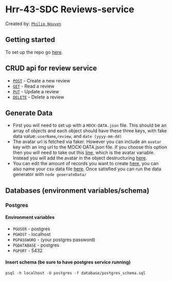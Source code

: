 # Hrr-43-SDC Reviews-service

Created by: [`Philip Nguyen`](https://www.linkedin.com/in/philip-nguyen-333963196/)

## Getting started

To set up the repo go [here](REVIEWS-SERVICE.md).

## CRUD api for review service

* [`POST`](server/app.js#L27) - Create a new review
* [`GET`](server/app.js#L37) - Read a review
* [`PUT`](server/app.js#L47) - Update a review
* [`DELETE`](server/app.js#L57) - Delete a review

## Generate Data

* First you will need to set up with a `MOCK-DATA.json` file. This should be an array of objects and each object should have these three keys, with fake data value: `userName`,`review`, and `date (yyyy-mm-dd)`
* The avatar url is fetched via faker. However you can include an `avatar` key with an img url to the MOCK-DATA.json file. If you choose this option then you will need to take out this [line](generateData/index.js#L26), which is the avatar variable. Instead you will add the avatar in the object destructuring [here](generateData/index.js#L23-25).
* You can edit the amount of records you want to create [here](generateData/index.js#L11-12), you can also name your csv data file [here](generateData/index.js#L7). Once satisfied you can run the data generator with `node generateData/`

## Databases (environment variables/schema)

### Postgres

#### Environment variables

* `PGUSER` - postgres
* `PGHOST` - localhost
* `PGPASSWORD` - (your postgres password)
* `PGDATABASE` - postgres
* `PGPORT` - 5432

#### Insert schema (be sure to have postgres service running)

`psql -h localhost -U postgres -f database/postgres_schema.sql`